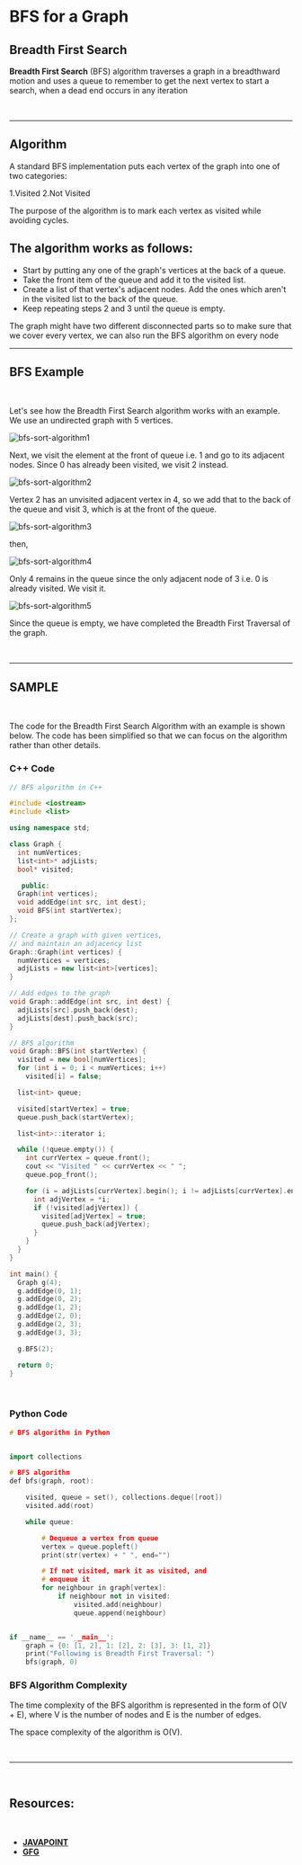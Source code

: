 # BFS for a Graph
## **Breadth First Search**

**Breadth First Search** (BFS) algorithm traverses a graph in a breadthward motion and uses a queue to remember to get the next vertex to start a search, when a dead end occurs in any iteration 

<br>

***

## **Algorithm**

A standard BFS implementation puts each vertex of the graph into one of two categories:

1.Visited
2.Not Visited

The purpose of the algorithm is to mark each vertex as visited while avoiding cycles.

## The algorithm works as follows:

* Start by putting any one of the graph's vertices at the back of a queue.
* Take the front item of the queue and add it to the visited list.
* Create a list of that vertex's adjacent nodes. Add the ones which aren't in the visited list to the back of the queue.
* Keep repeating steps 2 and 3 until the queue is empty.


The graph might have two different disconnected parts so to make sure that we cover every vertex, we can also run the BFS algorithm on every node
<br>

***

## **BFS Example**
<br>


Let's see how the Breadth First Search algorithm works with an example. We use an undirected graph with 5 vertices.

![bfs-sort-algorithm1](https://cdn.programiz.com/sites/tutorial2program/files/graph-bfs-step-0.png)

Next, we visit the element at the front of queue i.e. 1 and go to its adjacent nodes. Since 0 has already been visited, we visit 2 instead.

![bfs-sort-algorithm2](https://cdn.programiz.com/sites/tutorial2program/files/graph-bfs-step-2_2.png)

Vertex 2 has an unvisited adjacent vertex in 4, so we add that to the back of the queue and visit 3, which is at the front of the queue.

![bfs-sort-algorithm3](https://cdn.programiz.com/sites/tutorial2program/files/graph-bfs-step-3.png)

then,

![bfs-sort-algorithm4](https://cdn.programiz.com/sites/tutorial2program/files/graph-bfs-step-4.png)

Only 4 remains in the queue since the only adjacent node of 3 i.e. 0 is already visited. We visit it.

![bfs-sort-algorithm5](https://cdn.programiz.com/sites/tutorial2program/files/graph-bfs-step-5.png)

Since the queue is empty, we have completed the Breadth First Traversal of the graph.

<br>

***

## **SAMPLE**

<br>

The code for the Breadth First Search Algorithm with an example is shown below. The code has been simplified so that we can focus on the algorithm rather than other details.

### **C++ Code**

```cpp
// BFS algorithm in C++

#include <iostream>
#include <list>

using namespace std;

class Graph {
  int numVertices;
  list<int>* adjLists;
  bool* visited;

   public:
  Graph(int vertices);
  void addEdge(int src, int dest);
  void BFS(int startVertex);
};

// Create a graph with given vertices,
// and maintain an adjacency list
Graph::Graph(int vertices) {
  numVertices = vertices;
  adjLists = new list<int>[vertices];
}

// Add edges to the graph
void Graph::addEdge(int src, int dest) {
  adjLists[src].push_back(dest);
  adjLists[dest].push_back(src);
}

// BFS algorithm
void Graph::BFS(int startVertex) {
  visited = new bool[numVertices];
  for (int i = 0; i < numVertices; i++)
    visited[i] = false;

  list<int> queue;

  visited[startVertex] = true;
  queue.push_back(startVertex);

  list<int>::iterator i;

  while (!queue.empty()) {
    int currVertex = queue.front();
    cout << "Visited " << currVertex << " ";
    queue.pop_front();

    for (i = adjLists[currVertex].begin(); i != adjLists[currVertex].end(); ++i) {
      int adjVertex = *i;
      if (!visited[adjVertex]) {
        visited[adjVertex] = true;
        queue.push_back(adjVertex);
      }
    }
  }
}

int main() {
  Graph g(4);
  g.addEdge(0, 1);
  g.addEdge(0, 2);
  g.addEdge(1, 2);
  g.addEdge(2, 0);
  g.addEdge(2, 3);
  g.addEdge(3, 3);

  g.BFS(2);

  return 0;
}  
```
<br>

### **Python Code**

```cpp
# BFS algorithm in Python


import collections

# BFS algorithm
def bfs(graph, root):

    visited, queue = set(), collections.deque([root])
    visited.add(root)

    while queue:

        # Dequeue a vertex from queue
        vertex = queue.popleft()
        print(str(vertex) + " ", end="")

        # If not visited, mark it as visited, and
        # enqueue it
        for neighbour in graph[vertex]:
            if neighbour not in visited:
                visited.add(neighbour)
                queue.append(neighbour)


if __name__ == '__main__':
    graph = {0: [1, 2], 1: [2], 2: [3], 3: [1, 2]}
    print("Following is Breadth First Traversal: ")
    bfs(graph, 0)

```

### **BFS Algorithm Complexity**

The time complexity of the BFS algorithm is represented in the form of O(V + E), where V is the number of nodes and E is the number of edges.

The space complexity of the algorithm is O(V).

<br>

***
<br>

## **Resources:**
<br>

* [**JAVAPOINT**](https://www.javatpoint.com/breadth-first-search-algorithm)
* [**GFG**](https://www.geeksforgeeks.org/breadth-first-search-or-bfs-for-a-graph/)
